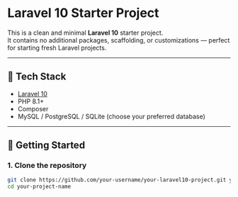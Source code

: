 # Laravel 10 Starter Project

This is a clean and minimal **Laravel 10** starter project.  
It contains no additional packages, scaffolding, or customizations — perfect for starting fresh Laravel projects.

---

## 🧱 Tech Stack

- [Laravel 10](https://laravel.com/)
- PHP 8.1+
- Composer
- MySQL / PostgreSQL / SQLite (choose your preferred database)

---

## 🚀 Getting Started

### 1. Clone the repository

```bash
git clone https://github.com/your-username/your-laravel10-project.git your-project-name
cd your-project-name

